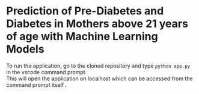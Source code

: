 # Prediction of Pre-Diabetes and Diabetes in Mothers above 21 years of age with Machine Learning Models

To run the application, go to the cloned repository and type `python app.py` in the vscode command prompt. <br>
This will open the application on localhost which can be accessed from the command prompt itself .
